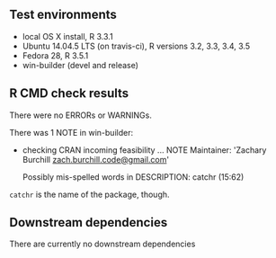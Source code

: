 ## Test environments
* local OS X install, R 3.3.1
* Ubuntu 14.04.5 LTS (on travis-ci), R versions 3.2, 3.3, 3.4, 3.5
* Fedora 28, R 3.5.1
* win-builder (devel and release)

## R CMD check results
There were no ERRORs or WARNINGs.

There was 1 NOTE in win-builder:

* checking CRAN incoming feasibility ... NOTE
	Maintainer: 'Zachary Burchill <zach.burchill.code@gmail.com>'

	Possibly mis-spelled words in DESCRIPTION:
  		catchr (15:62)

`catchr` is the name of the package, though.
	

## Downstream dependencies
There are currently no downstream dependencies

 
